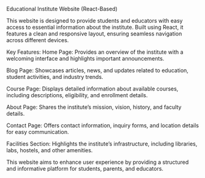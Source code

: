Educational Institute Website (React-Based)

This website is designed to provide students and educators with easy access to essential information about the institute. Built using React, it features a clean and responsive layout, ensuring seamless navigation across different devices.

Key Features:
Home Page: Provides an overview of the institute with a welcoming interface and highlights important announcements.

Blog Page: Showcases articles, news, and updates related to education, student activities, and industry trends.

Course Page: Displays detailed information about available courses, including descriptions, eligibility, and enrollment details.

About Page: Shares the institute’s mission, vision, history, and faculty details.

Contact Page: Offers contact information, inquiry forms, and location details for easy communication.

Facilities Section: Highlights the institute’s infrastructure, including libraries, labs, hostels, and other amenities.

This website aims to enhance user experience by providing a structured and informative platform for students, parents, and educators.
